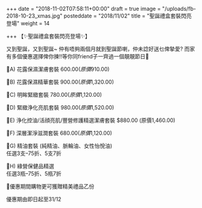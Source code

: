 +++
date = "2018-11-02T07:58:11+00:00"
draft = true
image = "/uploads/fb-2018-10-23_xmas.jpg"
posteddate = "2018/11/02"
title = "聖誕禮盒套裝閃亮登場"
weight = 14

+++
【✨聖誕禮盒套裝閃亮登場✨】

 又到聖誕，又到聖誕\~ 仲有唔夠兩個月就到聖誕節喇，仲未諗好送乜俾摯愛? 而家有多個優惠選擇俾你揀!!等你同friend子一齊過一個靚靚節日💝

 🎁A) 花露保濕潔膚套裝 $600.00 (原價$910.00)

 🎁B) 花露保濕精華套裝 $900.00 (原價$1,320.00)

 🎁C) 明眸緊緻套裝 $780.00 (原價$1,120.00)

 🎁D) 緊緻浄化亮肌套裝 $980.00 (原價$1,520.00)

 🎁E) 浄化控油/活顔亮肌/豐營修護精選潔膚套裝 $880.00 (原價1,460.00)

 🎁F) 深層潔淨滋潤套裝 $680.00 (原價$1,120.00)

 🎁G) 精油套裝 (純精油、脈輪油、女性怡悅油)  
 任選3支–75折、5支7折

 🎁H) 綠營保健品精選  
 任選3瓶–75折、5瓶7折

 🎉優惠期間購物更可獲贈精美禮品乙份

 優惠期由即日起至31/12